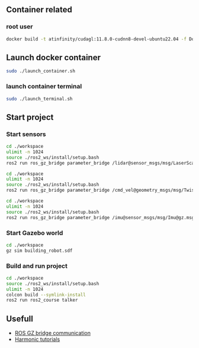 ## Container related

### root user

```bash
docker build -t atinfinity/cudagl:11.8.0-cudnn8-devel-ubuntu22.04 -f Dockerfile.root .
```

## Launch docker container

```bash
sudo ./launch_container.sh
```
### launch container terminal
```bash
sudo ./launch_terminal.sh
```


## Start project


### Start sensors
```bash
cd ./workspace
ulimit -n 1024
source ./ros2_ws/install/setup.bash
ros2 run ros_gz_bridge parameter_bridge /lidar@sensor_msgs/msg/LaserScan@gz.msgs.LaserScan
```

```bash
cd ./workspace
ulimit -n 1024
source ./ros2_ws/install/setup.bash
ros2 run ros_gz_bridge parameter_bridge /cmd_vel@geometry_msgs/msg/Twist@gz.msgs.Twist
```

```bash
cd ./workspace
ulimit -n 1024
source ./ros2_ws/install/setup.bash
ros2 run ros_gz_bridge parameter_bridge /imu@sensor_msgs/msg/Imu@gz.msgs.IMU
```


### Start Gazebo world
```bash
cd ./workspace
gz sim building_robot.sdf
```


### Build and run project
```bash
cd ./workspace
source ./ros2_ws/install/setup.bash
ulimit -n 1024
colcon build --symlink-install
ros2 run ros2_course talker
```

## Usefull
- [ROS GZ bridge communication](https://github.com/gazebosim/ros_gz/tree/ros2/ros_gz_bridge)
- [Harmonic tutorials](https://gazebosim.org/docs/harmonic/moving_robot)

